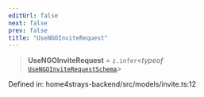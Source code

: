 ```yaml
---
editUrl: false
next: false
prev: false
title: "UseNGOInviteRequest"
---
```


> **UseNGOInviteRequest** = `z.infer`\<*typeof* [`UseNGOInviteRequestSchema`](/docs/code/backend/models/invite/variables/usengoinviterequestschema/)\>

Defined in: home4strays-backend/src/models/invite.ts:12
